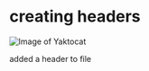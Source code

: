 # creating headers 

![Image of Yaktocat](https://octodex.github.com/images/yaktocat.png)






















added a header to file 
